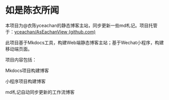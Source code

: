 # 如是陈衣所闻

本项目为@衣陈yceachan的静态博客主站，同步更新一些md札记。项目托管于：[yceachan/AsEachanView (github.com)](https://github.com/yceachan/AsEachanView)

此项目基于Mkdocs工具，构建Web端静态博客主站；基于Wechat小程序，构建移动端页面。

项目内容包括：

Mkdocs项目构建博客

小程序项目构建博客

md札记自动同步更新的工作流博客